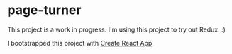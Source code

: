 # page-turner

This project is a work in progress.  I'm using this project to try out Redux. :)

I bootstrapped this project with [Create React App](https://github.com/facebookincubator/create-react-app).
